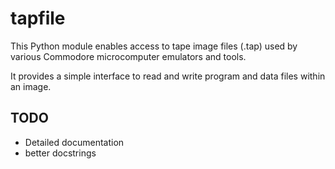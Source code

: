 # tapfile

This Python module enables access to tape image files (.tap) used by various Commodore microcomputer emulators and tools.

It provides a simple interface to read and write program and data files within an image.


## TODO

- Detailed documentation
- better docstrings
